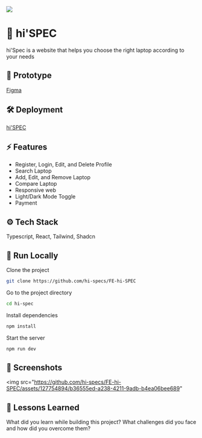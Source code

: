 
<img src="https://github.com/hi-specs/FE-hi-SPEC/assets/127754894/8eaa9ccc-4e50-4066-a41f-bd3c481b404d">


# 🚀 hi'SPEC

hi'Spec is a website that helps you choose the right laptop according to your needs

## 🎨 Prototype

[Figma](https://www.figma.com/file/rUcDe4ifIc4HC9ezq7H50k/hi'SPEC?type=design&node-id=0-1&mode=design&t=S1JJZqGRfRZ48JSZ-0)

## 🛠 Deployment

[hi'SPEC](hi-spec.vercel.app)

## ⚡️ Features

- Register, Login, Edit, and Delete Profile
- Search Laptop
- Add, Edit, and Remove Laptop
- Compare Laptop
- Responsive web
- Light/Dark Mode Toggle
- Payment

## ⚙️ Tech Stack

Typescript, React, Tailwind, Shadcn

## 🏃 Run Locally

Clone the project

```bash
git clone https://github.com/hi-specs/FE-hi-SPEC
```

Go to the project directory

```bash
cd hi-spec
```

Install dependencies

```bash
npm install
```

Start the server

```bash
npm run dev
```

## 💾 Screenshots

<img src="https://github.com/hi-specs/FE-hi-SPEC/assets/127754894/b36555ed-a238-4211-9adb-b4ea06bee689"

## 🧠 Lessons Learned

What did you learn while building this project? What challenges did you face and how did you overcome them?
